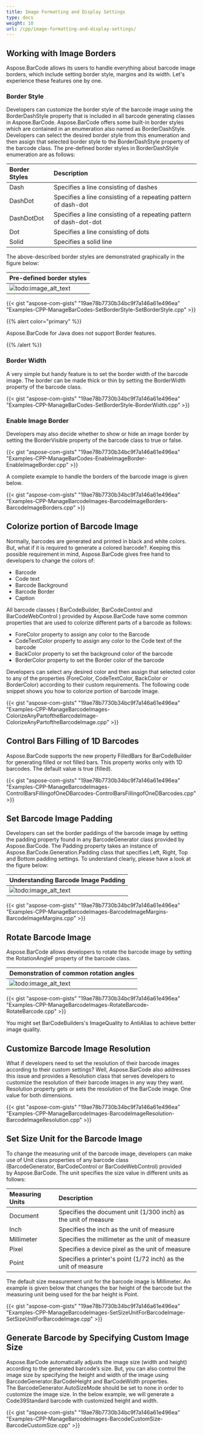 ```yaml
---
title: Image Formatting and Display Settings
type: docs
weight: 10
url: /cpp/image-formatting-and-display-settings/
---
```


## **Working with Image Borders**
Aspose.BarCode allows its users to handle everything about barcode image borders, which include setting border style, margins and its width. Let's experience these features one by one.
### **Border Style**
Developers can customize the border style of the barcode image using the BorderDashStyle property that is included in all barcode generating classes in Aspose.BarCode. Aspose.BarCode offers some built-in border styles which are contained in an enumeration also named as BorderDashStyle. Developers can select the desired border style from this enumeration and then assign that selected border style to the BorderDashStyle property of the barcode class. The pre-defined border styles in BorderDashStyle enumeration are as follows:

|**Border Styles**|**Description**|
| :- | :- |
|Dash|Specifies a line consisting of dashes|
|DashDot|Specifies a line consisting of a repeating pattern of dash-dot|
|DashDotDot|Specifies a line consisting of a repeating pattern of dash-dot-dot|
|Dot|Specifies a line consisting of dots|
|Solid|Specifies a solid line|
The above-described border styles are demonstrated graphically in the figure below:

|**Pre-defined border styles**|
| :- |
|![todo:image_alt_text](image-formatting-and-display-settings_1.jpg)|

{{< gist "aspose-com-gists" "19ae78b7730b34bc9f7a146a61e496ea" "Examples-CPP-ManageBarCodes-SetBorderStyle-SetBorderStyle.cpp" >}}

{{% alert color="primary" %}} 

Aspose.BarCode for Java does not support Border features.

{{% /alert %}} 
### **Border Width**
A very simple but handy feature is to set the border width of the barcode image. The border can be made thick or thin by setting the BorderWidth property of the barcode class.

{{< gist "aspose-com-gists" "19ae78b7730b34bc9f7a146a61e496ea" "Examples-CPP-ManageBarCodes-SetBorderStyle-BorderWidth.cpp" >}}


### **Enable Image Border**
Developers may also decide whether to show or hide an image border by setting the BorderVisible property of the barcode class to true or false.

{{< gist "aspose-com-gists" "19ae78b7730b34bc9f7a146a61e496ea" "Examples-CPP-ManageBarCodes-EnableImageBorder-EnableImageBorder.cpp" >}}



A complete example to handle the borders of the barcode image is given below.

{{< gist "aspose-com-gists" "19ae78b7730b34bc9f7a146a61e496ea" "Examples-CPP-ManageBarcodeImages-BarcodeImageBorders-BarcodeImageBorders.cpp" >}}


## **Colorize portion of Barcode Image**
Normally, barcodes are generated and printed in black and white colors. But, what if it is required to generate a colored barcode?. Keeping this possible requirement in mind, Aspose.BarCode gives free hand to developers to change the colors of:

- Barcode
- Code text
- Barcode Background
- Barcode Border
- Caption

All barcode classes ( BarCodeBuilder, BarCodeControl and BarCodeWebControl ) provided by Aspose.BarCode have some common properties that are used to colorize different parts of a barcode as follows:

- ForeColor property to assign any color to the Barcode
- CodeTextColor property to assign any color to the Code text of the barcode
- BackColor property to set the background color of the barcode
- BorderColor property to set the Border color of the barcode

Developers can select any desired color and then assign that selected color to any of the properties (ForeColor, CodeTextColor, BackColor or BorderColor) according to their custom requirements. The following code snippet shows you how to 
colorize portion of barcode Image.

{{< gist "aspose-com-gists" "19ae78b7730b34bc9f7a146a61e496ea" "Examples-CPP-ManageBarcodeImages-ColorizeAnyPartoftheBarcodeImage-ColorizeAnyPartoftheBarcodeImage.cpp" >}}


## **Control Bars Filling of 1D Barcodes**
Aspose.BarCode supports the new property FilledBars for BarCodeBuilder for generating filled or not filled bars. This property works only with 1D barcodes. The default value is true (filled).

{{< gist "aspose-com-gists" "19ae78b7730b34bc9f7a146a61e496ea" "Examples-CPP-ManageBarcodeImages-ControlBarsFillingofOneDBarcodes-ControlBarsFillingofOneDBarcodes.cpp" >}}


## **Set Barcode Image Padding**
Developers can set the border paddings of the barcode image by setting the padding property found in any BarcodeGenerator class provided by Aspose.BarCode. The Padding property takes an instance of Aspose.BarCode.Generation.Padding class that specifies Left, Right, Top and Bottom padding settings. To understand clearly, please have a look at the figure below:

|**Understanding Barcode Image Padding**|
| :- |
|![todo:image_alt_text](image-formatting-and-display-settings_2.png)|

{{< gist "aspose-com-gists" "19ae78b7730b34bc9f7a146a61e496ea" "Examples-CPP-ManageBarcodeImages-BarcodeImageMargins-BarcodeImageMargins.cpp" >}}


## **Rotate Barcode Image**
Aspose.BarCode allows developers to rotate the barcode image by setting the RotationAngleF property of the barcode class.

|**Demonstration of common rotation angles**|
| :- |
|![todo:image_alt_text](image-formatting-and-display-settings_3.jpg)|

{{< gist "aspose-com-gists" "19ae78b7730b34bc9f7a146a61e496ea" "Examples-CPP-ManageBarcodeImages-RotateBarcode-RotateBarcode.cpp" >}}

You might set BarCodeBuilders's ImageQuality to AntiAlias to achieve better image quality.
## **Customize Barcode Image Resolution**
What if developers need to set the resolution of their barcode images according to their custom settings? Well, Aspose.BarCode also addresses this issue and provides a Resolution class that serves developers to customize the resolution of their barcode images in any way they want. Resolution property gets or sets the resolution of the BarCode image. One value for both dimensions.



{{< gist "aspose-com-gists" "19ae78b7730b34bc9f7a146a61e496ea" "Examples-CPP-ManageBarcodeImages-BarcodeImageResolution-BarcodeImageResolution.cpp" >}}




## **Set Size Unit for the Barcode Image**
To change the measuring unit of the barcode image, developers can make use of Unit class properties of any barcode class (BarcodeGenerator, BarCodeControl or BarCodeWebControl) provided by Aspose.BarCode. The unit specifies the size value in different units as follows:

|**Measuring Units**|**Description**|
| :- | :- |
|Document|Specifies the document unit (1/300 inch) as the unit of measure|
|Inch|Specifies the inch as the unit of measure|
|Millimeter|Specifies the millimeter as the unit of measure|
|Pixel|Specifies a device pixel as the unit of measure|
|Point|Specifies a printer's point (1/72 inch) as the unit of measure|
The default size measurement unit for the barcode image is Millimeter. An example is given below that changes the bar height of the barcode but the measuring unit being used for the bar height is Point.

{{< gist "aspose-com-gists" "19ae78b7730b34bc9f7a146a61e496ea" "Examples-CPP-ManageBarcodeImages-SetSizeUnitForBarcodeImage-SetSizeUnitForBarcodeImage.cpp" >}}
## **Generate Barcode by Specifying Custom Image Size**
Aspose.BarCode automatically adjusts the image size (width and height) according to the generated barcode’s size. But, you can also control the image size by specifying the height and width of the image using BarcodeGenerator.BarCodeHeight and BarCodeWidth properties. The BarcodeGenerator.AutoSizeMode should be set to none in order to customize the image size. In the below example, we will generate a Code39Standard barcode with customized height and width.

{{< gist "aspose-com-gists" "19ae78b7730b34bc9f7a146a61e496ea" "Examples-CPP-ManageBarcodeImages-BarcodeCustomSize-BarcodeCustomSize.cpp" >}}
